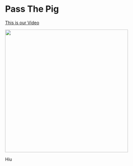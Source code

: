 <h1> Pass The Pig</h1>


<a href ="https://www.youtube.com/watch?v=-vBXUDk_uUo&list=LL7A3Oh1sUIA0nt1OL1luJVA">This is our Video</a>


<img src="C++ Final Project .jpg" height = "400" width ="400">

Hiu
